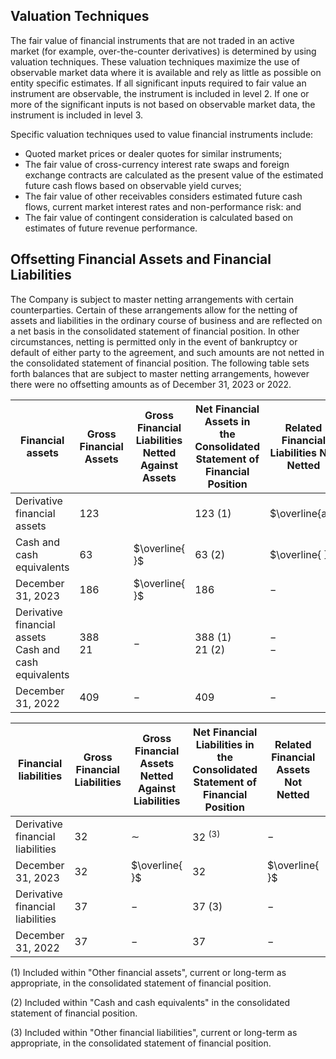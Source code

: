 ## Valuation Techniques

The fair value of financial instruments that are not traded in an active market (for example, over-the-counter derivatives) is determined by using valuation techniques. These valuation techniques maximize the use of observable market data where it is available and rely as little as possible on entity specific estimates. If all significant inputs required to fair value an instrument are observable, the instrument is included in level 2. If one or more of the significant inputs is not based on observable market data, the instrument is included in level 3.

Specific valuation techniques used to value financial instruments include:

- Quoted market prices or dealer quotes for similar instruments;
- The fair value of cross-currency interest rate swaps and foreign exchange contracts are calculated as the present value of the estimated future cash flows based on observable yield curves;
- The fair value of other receivables considers estimated future cash flows, current market interest rates and non-performance risk: and
- The fair value of contingent consideration is calculated based on estimates of future revenue performance.

## **Offsetting Financial Assets and Financial Liabilities**

The Company is subject to master netting arrangements with certain counterparties. Certain of these arrangements allow for the netting of assets and liabilities in the ordinary course of business and are reflected on a net basis in the consolidated statement of financial position. In other circumstances, netting is permitted only in the event of bankruptcy or default of either party to the agreement, and such amounts are not netted in the consolidated statement of financial position. The following table sets forth balances that are subject to master netting arrangements, however there were no offsetting amounts as of December 31, 2023 or 2022.

| Financial assets                                         | Gross Financial<br>Assets | Gross Financial<br>Liabilities Netted<br><b>Against Assets</b> | Net Financial Assets in<br>the Consolidated<br>Statement of Financial<br>Position | Related Financial<br>Liabilities Not<br>Netted | Net Amount |
|----------------------------------------------------------|---------------------------|----------------------------------------------------------------|-----------------------------------------------------------------------------------|------------------------------------------------|------------|
| Derivative financial assets                              | 123                       |                                                                | 123 (1)                                                                           | $\overline{a}$                                 | 123        |
| Cash and cash equivalents                                | 63                        | $\overline{ }$                                                 | 63 (2)                                                                            | $\overline{ }$                                 | 63         |
| December 31, 2023                                        | 186                       | $\overline{ }$                                                 | 186                                                                               | $-$                                            | 186        |
| Derivative financial assets<br>Cash and cash equivalents | 388<br>21                 | $-$                                                            | 388 (1)<br>21 (2)                                                                 | $-$<br>$-$                                     | 388<br>21  |
| December 31, 2022                                        | 409                       | $-$                                                            | 409                                                                               | $-$                                            | 409        |

| Financial liabilities            | Gross Financial<br>Liabilities | Gross Financial<br>Assets Netted<br><b>Against Liabilities</b> | Net Financial Liabilities in<br>the Consolidated<br>Statement of Financial<br>Position | Related Financial<br>Assets Not<br>Netted | Net Amount |
|----------------------------------|--------------------------------|----------------------------------------------------------------|----------------------------------------------------------------------------------------|-------------------------------------------|------------|
| Derivative financial liabilities | 32                             | $\sim$                                                         | 32 <sup>(3)</sup>                                                                      | $-$                                       | 32         |
| December 31, 2023                | 32                             | $\overline{ }$                                                 | 32                                                                                     | $\overline{ }$                            | 32         |
| Derivative financial liabilities | 37                             | $-$                                                            | 37 (3)                                                                                 | $-$                                       | 37         |
| December 31, 2022                | 37                             | $-$                                                            | 37                                                                                     | $-$                                       | 37         |

(1) Included within "Other financial assets", current or long-term as appropriate, in the consolidated statement of financial position.

(2) Included within "Cash and cash equivalents" in the consolidated statement of financial position.

(3) Included within "Other financial liabilities", current or long-term as appropriate, in the consolidated statement of financial position.